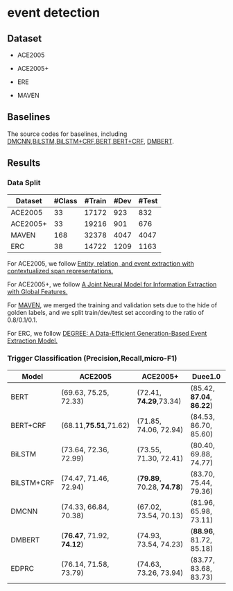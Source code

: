 # event detection

## Dataset

- ACE2005

- ACE2005+

- ERE

- MAVEN

## Baselines

The source codes for baselines, including [DMCNN](DMCNN),[BiLSTM,BiLSTM+CRF](BiLSTM),[BERT,BERT+CRF](BERT), [DMBERT](DMBERT).

## Results

### Data Split


| Dataset    | #Class | #Train | #Dev | #Test |
| ----------- | ----------- | ----------- | ----------- | ----------- |
| ACE2005      | 33   | 17172   | 923      | 832 |
| ACE2005+   | 33    |  19216    | 901 | 676    |
| MAVEN   | 168     | 32378       |  4047| 4047     |
| ERC  | 38     | 14722       |  1209| 1163    |

For ACE2005, we follow [Entity, relation, and event extraction with contextualized span representations.](https://arxiv.org/abs/1909.03546)

For ACE2005+, we follow [A Joint Neural Model for Information Extraction with Global Features.](https://aclanthology.org/2020.acl-main.713/)

For [MAVEN](https://github.com/THU-KEG/MAVEN-dataset/blob/main/DataFormat.md), we merged the training and validation sets due to the hide of golden labels, and we split train/dev/test set according to the ratio of 0.8/0.1/0.1.

For ERC, we follow [DEGREE: A Data-Efficient Generation-Based Event Extraction Model.](https://arxiv.org/abs/2108.12724)


### Trigger Classification (Precision,Recall,micro-F1)

| Model      | ACE2005 | ACE2005+ | Duee1.0 |
| ----------- | ----------- | ----------- | ----------- |
| BERT      | (69.63, 75.25, 72.33)    | (72.41, **74.29**,73.34)     | (85.42,	**87.04**,	**86.22**)       |
| BERT+CRF   | (68.11,**75.51**,71.62)     | (71.85, 74.06,	72.94)       | (84.53, 86.70, 85.60)      |
| BiLSTM   | (73.64, 72.36,	72.99)       | (73.55, 71.30, 72.41)      |  (80.40, 69.88, 74.77)       |
| BiLSTM+CRF   | (74.47, 71.46, 72.94)      | (**79.89**, 70.28, **74.78**)      | (83.70, 75.44, 79.36)      |
| DMCNN   | (74.33, 66.84, 70.38)      | (67.02, 73.54, 70.13)       |  (81.96, 65.98, 73.11)      |
| DMBERT   | (**76.47**, 71.92, **74.12**)      | (74.93, 73.54, 74.23)       | (**88.96**, 81.72, 85.18)      |
| EDPRC   | (76.14, 71.58, 73.79)     | (74.63, 73.26, 73.94)         | (83.77, 83.68, 83.73)      |
